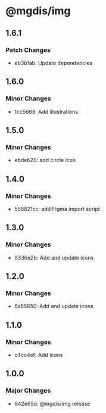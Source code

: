 # @mgdis/img

## 1.6.1

### Patch Changes

- eb3b1ab: Update dependencies

## 1.6.0

### Minor Changes

- 1cc5669: Add illustrations

## 1.5.0

### Minor Changes

- ebdeb20: add circle icon

## 1.4.0

### Minor Changes

- 558821cc: add Figma import script

## 1.3.0

### Minor Changes

- 9336e2b: Add and update icons

## 1.2.0

### Minor Changes

- 6a55650: Add and update icons

## 1.1.0

### Minor Changes

- c4cc4ef: Add icons

## 1.0.0

### Major Changes

- 642e65d: @mgdis/img release
